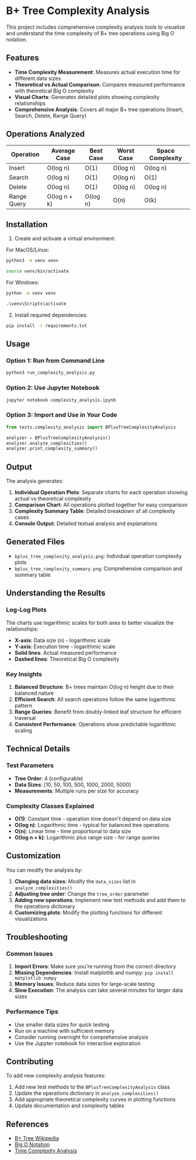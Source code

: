 # B+ Tree Complexity Analysis

This project includes comprehensive complexity analysis tools to visualize and understand the time complexity of B+ tree operations using Big O notation.

## Features

- **Time Complexity Measurement**: Measures actual execution time for different data sizes
- **Theoretical vs Actual Comparison**: Compares measured performance with theoretical Big O complexity
- **Visual Charts**: Generates detailed plots showing complexity relationships
- **Comprehensive Analysis**: Covers all major B+ tree operations (Insert, Search, Delete, Range Query)

## Operations Analyzed

| Operation   | Average Case | Best Case | Worst Case | Space Complexity |
| ----------- | ------------ | --------- | ---------- | ---------------- |
| Insert      | O(log n)     | O(1)      | O(log n)   | O(log n)         |
| Search      | O(log n)     | O(1)      | O(log n)   | O(1)             |
| Delete      | O(log n)     | O(1)      | O(log n)   | O(log n)         |
| Range Query | O(log n + k) | O(log n)  | O(n)       | O(k)             |

## Installation

1. Create and activate a virtual environment:

For MacOS/Linux:

```bash
python3 -m venv venv

source venv/bin/activate
```

For Windows:

```cmd
python -m venv venv

.\venv\Scripts\activate
```

2. Install required dependencies:

```bash
pip install -r requirements.txt
```

## Usage

### Option 1: Run from Command Line

```bash
python3 run_complexity_analysis.py
```

### Option 2: Use Jupyter Notebook

```bash
jupyter notebook complexity_analysis.ipynb
```

### Option 3: Import and Use in Your Code

```python
from tests.complexity_analysis import BPlusTreeComplexityAnalysis

analyzer = BPlusTreeComplexityAnalysis()
analyzer.analyze_complexities()
analyzer.print_complexity_summary()
```

## Output

The analysis generates:

1. **Individual Operation Plots**: Separate charts for each operation showing actual vs theoretical complexity
2. **Comparison Chart**: All operations plotted together for easy comparison
3. **Complexity Summary Table**: Detailed breakdown of all complexity cases
4. **Console Output**: Detailed textual analysis and explanations

## Generated Files

- `bplus_tree_complexity_analysis.png`: Individual operation complexity plots
- `bplus_tree_complexity_summary.png`: Comprehensive comparison and summary table

## Understanding the Results

### Log-Log Plots

The charts use logarithmic scales for both axes to better visualize the relationships:

- **X-axis**: Data size (n) - logarithmic scale
- **Y-axis**: Execution time - logarithmic scale
- **Solid lines**: Actual measured performance
- **Dashed lines**: Theoretical Big O complexity

### Key Insights

1. **Balanced Structure**: B+ trees maintain O(log n) height due to their balanced nature
2. **Efficient Search**: All search operations follow the same logarithmic pattern
3. **Range Queries**: Benefit from doubly-linked leaf structure for efficient traversal
4. **Consistent Performance**: Operations show predictable logarithmic scaling

## Technical Details

### Test Parameters

- **Tree Order**: 4 (configurable)
- **Data Sizes**: [10, 50, 100, 500, 1000, 2000, 5000]
- **Measurements**: Multiple runs per size for accuracy

### Complexity Classes Explained

- **O(1)**: Constant time - operation time doesn't depend on data size
- **O(log n)**: Logarithmic time - typical for balanced tree operations
- **O(n)**: Linear time - time proportional to data size
- **O(log n + k)**: Logarithmic plus range size - for range queries

## Customization

You can modify the analysis by:

1. **Changing data sizes**: Modify the `data_sizes` list in `analyze_complexities()`
2. **Adjusting tree order**: Change the `tree_order` parameter
3. **Adding new operations**: Implement new test methods and add them to the operations dictionary
4. **Customizing plots**: Modify the plotting functions for different visualizations

## Troubleshooting

### Common Issues

1. **Import Errors**: Make sure you're running from the correct directory
2. **Missing Dependencies**: Install matplotlib and numpy: `pip install matplotlib numpy`
3. **Memory Issues**: Reduce data sizes for large-scale testing
4. **Slow Execution**: The analysis can take several minutes for larger data sizes

### Performance Tips

- Use smaller data sizes for quick testing
- Run on a machine with sufficient memory
- Consider running overnight for comprehensive analysis
- Use the Jupyter notebook for interactive exploration

## Contributing

To add new complexity analysis features:

1. Add new test methods to the `BPlusTreeComplexityAnalysis` class
2. Update the operations dictionary in `analyze_complexities()`
3. Add appropriate theoretical complexity curves in plotting functions
4. Update documentation and complexity tables

## References

- [B+ Tree Wikipedia](https://en.wikipedia.org/wiki/B%2B_tree)
- [Big O Notation](https://en.wikipedia.org/wiki/Big_O_notation)
- [Time Complexity Analysis](https://en.wikipedia.org/wiki/Time_complexity)
